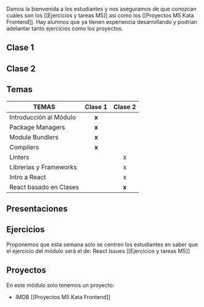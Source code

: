Damos la bienvenida a los estudiantes y nos aseguramos de que conozcan cuáles son los [[Ejercicios y tareas M5]] así como los [[Proyectos M5 Kata Frontend]].
Hay alumnos que ya tienen experiencia desarrollando y podrían adelantar tanto ejercicios como los proyectos.
## Clase 1

## Clase 2

## Temas

|TEMAS   | Clase 1| Clase 2|
|---|:---:|:---:|
| Introducción al Módulo                                |   **x**  |       |       |       |
| Package Managers                                      |   **x**  |       |       |       |
| Module Bundlers                           |  **x**  |       |       |       |
| Compilers                                   |   **x** |        |       |       |
| Linters                                           |    |  x     |       |       |
| Librerías y Frameworks                             |    |   x    |        |
| Intro a React| | x| | |
| React basado en Clases|| **x**|| |

## Presentaciones

## Ejercicios
Proponemos que esta semana solo se centren los estudiantes en saber que el ejercicio del módulo será el de: React Issues
[[Ejercicios y tareas M5]]
## Proyectos
En este módulo solo tenemos un proyecto:
- IMDB
[[Proyectos M5 Kata Frontend]]

